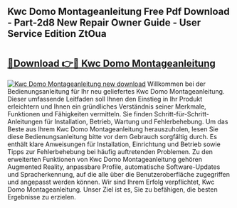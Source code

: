 ## Kwc Domo Montageanleitung Free Pdf Download - Part-2d8 New Repair Owner Guide - User Service Edition ZtOua

# <h2><a href="http://df77da.blite.top/?on=Kwc+Domo+Montageanleitung">🔗Download 👉🔴 Kwc Domo Montageanleitung</a></h2>

[![Kwc Domo Montageanleitung new download](https://i.imgur.com/lujVjoI.png)](http://df77da.blite.top/?on=Kwc+Domo+Montageanleitung)
Willkommen bei der Bedienungsanleitung für Ihr neu geliefertes Kwc Domo Montageanleitung. Dieser umfassende Leitfaden soll Ihnen den Einstieg in Ihr Produkt erleichtern und Ihnen ein gründliches Verständnis seiner Merkmale, Funktionen und Fähigkeiten vermitteln. Sie finden Schritt-für-Schritt-Anleitungen für Installation, Betrieb, Wartung und Fehlerbehebung. Um das Beste aus Ihrem Kwc Domo Montageanleitung herauszuholen, lesen Sie diese Bedienungsanleitung bitte vor dem Gebrauch sorgfältig durch. Es enthält klare Anweisungen für Installation, Einrichtung und Betrieb sowie Tipps zur Fehlerbehebung bei häufig auftretenden Problemen. Zu den erweiterten Funktionen von Kwc Domo Montageanleitung gehören Augmented Reality, anpassbare Profile, automatische Software-Updates und Spracherkennung, auf die alle über die Benutzeroberfläche zugegriffen und angepasst werden können. Wir sind Ihrem Erfolg verpflichtet, Kwc Domo Montageanleitung. Unser Ziel ist es, Sie zu befähigen, die besten Ergebnisse zu erzielen.

